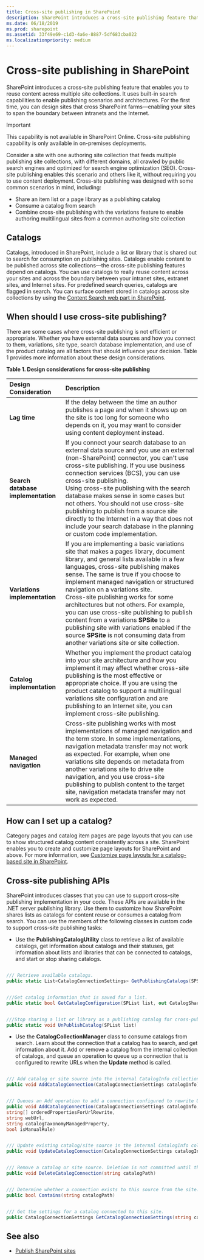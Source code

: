 ```yaml
---
title: Cross-site publishing in SharePoint
description: SharePoint introduces a cross-site publishing feature that enables you to reuse content across multiple site collections. It uses built-in search capabilities to enable publishing scenarios and architectures. For the first time, you can design sites that cross SharePoint farms—enabling your sites to span the boundary between intranets and the Internet.
ms.date: 06/18/2019
ms.prod: sharepoint
ms.assetid: 33f49e69-c1d3-4a6e-8887-5df683cba022
ms.localizationpriority: medium
---
```


# Cross-site publishing in SharePoint

SharePoint introduces a cross-site publishing feature that enables you to reuse content across multiple site collections. It uses built-in search capabilities to enable publishing scenarios and architectures. For the first time, you can design sites that cross SharePoint farms—enabling your sites to span the boundary between intranets and the Internet.

> [!IMPORTANT]
> This capability is not available in SharePoint Online. Cross-site publishing capability is only available in on-premises deployments.

Consider a site with one authoring site collection that feeds multiple publishing site collections, with different domains, all crawled by public search engines and optimized for search engine optimization (SEO). Cross-site publishing enables this scenario and others like it, without requiring you to use content deployment.
Cross-site publishing was designed with some common scenarios in mind, including:

- Share an item list or a page library as a publishing catalog
- Consume a catalog from search
- Combine cross-site publishing with the variations feature to enable authoring multilingual sites from a common authoring site collection

## Catalogs

<a name="SP15_CrossSitePublising_Catalog"> </a>

Catalogs, introduced in SharePoint, include a list or library that is shared out to search for consumption on publishing sites. Catalogs enable content to be published across site collections—the cross-site publishing features depend on catalogs. You can use catalogs to really reuse content across your sites and across the boundary between your intranet sites, extranet sites, and Internet sites. For predefined search queries, catalogs are flagged in search. You can surface content stored in catalogs across site collections by using the  [Content Search web part in SharePoint](content-search-web-part-in-sharepoint.md).

## When should I use cross-site publishing?

<a name="SP15_CrossSitePublising_WhenShouldIUseCrossSitePublishing"> </a>

There are some cases where cross-site publishing is not efficient or appropriate. Whether you have external data sources and how you connect to them, variations, site type, search database implementation, and use of the product catalog are all factors that should influence your decision. Table 1 provides more information about these design considerations.




**Table 1. Design considerations for cross-site publishing**


|**Design Consideration**|**Description**|
|:-----|:-----|
|**Lag time** <br/> |If the delay between the time an author publishes a page and when it shows up on the site is too long for someone who depends on it, you may want to consider using content deployment instead.  <br/> |
|**Search database implementation** <br/> |If you connect your search database to an external data source and you use an external (non-SharePoint) connector, you can't use cross-site publishing. If you use business connection services (BCS), you can use cross-site publishing.  <br/> Using cross-site publishing with the search database makes sense in some cases but not others. You should not use cross-site publishing to publish from a source site directly to the Internet in a way that does not include your search database in the planning or custom code implementation.  <br/> |
|**Variations implementation** <br/> |If you are implementing a basic variations site that makes a pages library, document library, and general lists available in a few languages, cross-site publishing makes sense. The same is true if you choose to implement managed navigation or structured navigation on a variations site.  <br/> Cross-site publishing works for some architectures but not others. For example, you can use cross-site publishing to publish content from a variations **SPSite** to a publishing site with variations enabled if the source **SPSite** is not consuming data from another variations site or site collection. <br/> |
|**Catalog implementation** <br/> |Whether you implement the product catalog into your site architecture and how you implement it may affect whether cross-site publishing is the most effective or appropriate choice. If you are using the product catalog to support a multilingual variations site configuration and are publishing to an Internet site, you can implement cross-site publishing.  <br/> |
|**Managed navigation** <br/> |Cross-site publishing works with most implementations of managed navigation and the term store. In some implementations, navigation metadata transfer may not work as expected. For example, when one variations site depends on metadata from another variations site to drive site navigation, and you use cross-site publishing to publish content to the target site, navigation metadata transfer may not work as expected.  <br/> |


## How can I set up a catalog?
<a name="SP15_CrossSitePublising_WhenShouldIUseCrossSitePublishing"> </a>

Category pages and catalog item pages are page layouts that you can use to show structured catalog content consistently across a site. SharePoint enables you to create and customize page layouts for SharePoint and above. For more information, see  [Customize page layouts for a catalog-based site in SharePoint](https://msdn.microsoft.com/library/office/dn144674.aspx
).




## Cross-site publishing APIs
<a name="SP15_CrossSitePublising_CrossSitePublishingAPIs"> </a>

SharePoint introduces classes that you can use to support cross-site publishing implementation in your code. These APIs are available in the .NET server publishing library. Use them to customize how SharePoint shares lists as catalogs for content reuse or consumes a catalog from search. You can use the members of the following classes in custom code to support cross-site publishing tasks:




- Use the **PublishingCatalogUtility** class to retrieve a list of available catalogs, get information about catalogs and their statuses, get information about lists and libraries that can be connected to catalogs, and start or stop sharing catalogs.





```csharp

/// Retrieve available catalogs.
public static List<CatalogConnectionSettings> GetPublishingCatalogs(SPSite site, int startRow, int numberOfRows, string filterText, out int totalNumberOfCatalogs)
```






```csharp

///Get catalog information that is saved for a list.
public static bool GetCatalogConfiguration(SPList list, out CatalogShareSettings catalogSettings, out string selectedTaxonomyField)
```






```csharp

///Stop sharing a list or library as a publishing catalog for cross-publishing content reuse.
public static void UnPublishCatalog(SPList list)
```

- Use the **CatalogCollectionManager** class to consume catalogs from search. Learn about the connection that a catalog has to search, and get information about it. Add or remove a catalog from the internal collection of catalogs, and queue an operation to queue up a connection that is configured to rewrite URLs when the **Update** method is called.





```csharp

/// Add catalog or site source into the internal CatalogInfo collection, but the source is not persisted into the property bag.
public void AddCatalogConnection(CatalogConnectionSettings catalogInfo)
```






```csharp

/// Queues an Add operation to add a connection configured to rewrite URLs. The connection is added to the store when the Update method is called.
public void AddCatalogConnection(CatalogConnectionSettings catalogInfo,
string[] orderedPropertiesForUrlRewrite,
string webUrl,
string catalogTaxonomyManagedProperty,
bool isManualRule)
```






```csharp

/// Update existing catalog/site source in the internal CatalogInfo collection. Edits are not committed until the Update method is called.
public void UpdateCatalogConnection(CatalogConnectionSettings catalogInfo)
```






```csharp

/// Remove a catalog or site source. Deletion is not committed until the Update method is called.
public void DeleteCatalogConnection(string catalogPath)
```






```csharp

/// Determine whether a connection exists to this source from the site.
public bool Contains(string catalogPath)
```






```csharp

/// Get the settings for a catalog connected to this site.
public CatalogConnectionSettings GetCatalogConnectionSettings(string catalogPath)
```


## See also
<a name="bk_addresources"> </a>

-  [Publish SharePoint sites](publish-sharepoint-sites.md)